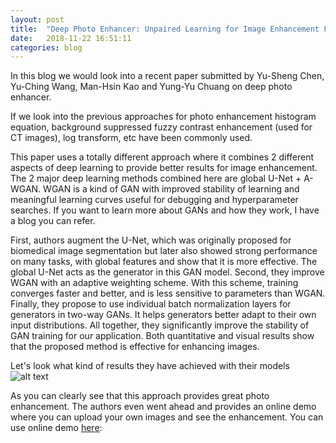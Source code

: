 ```yaml
---
layout: post
title:  "Deep Photo Enhancer: Unpaired Learning for Image Enhancement From Photographs With GANs"
date:   2018-11-22 16:51:11
categories: blog
---
```


In this blog we would look into a recent paper submitted by Yu-Sheng Chen, Yu-Ching Wang, Man-Hsin Kao and Yung-Yu Chuang on deep photo enhancer.

If we look into the previous approaches for photo enhancement histogram equation, background suppressed fuzzy contrast enhancement (used for CT images), log transform, etc have been commonly used.

This paper uses a totally different approach where it combines 2 different aspects of deep learning to provide better results for image enhancement. The 2 major deep learning methods combined here are global U-Net + A-WGAN. WGAN is a kind of GAN with improved stability of learning and meaningful learning curves useful for debugging and hyperparameter searches. If you want to learn more about GANs and how they work, I have a blog you can refer. 

First, authors augment the U-Net, which was originally proposed for biomedical image segmentation but later also showed strong performance on many tasks, with global features and show that it is more effective. The global U-Net acts as the generator in this GAN model. Second, they improve WGAN with an adaptive weighting scheme. With this scheme, training converges faster and better, and is less sensitive to parameters than WGAN. Finally, they propose to use individual batch normalization layers for generators in two-way GANs. It helps generators better adapt to their own input distributions. All together, they significantly improve the stability of GAN training for our application. Both quantitative and visual results show that the proposed method is effective for enhancing images.

Let's look what kind of results they have achieved with their models
![alt text](https://i.ytimg.com/vi/d7OXb2sqoec/maxresdefault.jpg)

As you can clearly see that this approach provides great photo enhancement. The authors even went ahead and provides an online demo where you can upload your own images and see the enhancement. You can use online demo <a href="http://www.cmlab.csie.ntu.edu.tw/project/Deep-Photo-Enhancer/"> here</a>:
